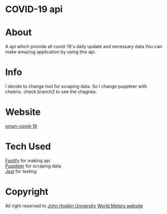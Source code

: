 # COVID-19 api

# About
A api which provide all covid-19's daily update and necessary data.You can make amazing application by using this api.

# Info
I decide to change tool for scraping data. So I change puppteer with cheerio. check branch2 to see the chagnes.

# Website
[emon-covid-19](https://emon-covid19.herokuapp.com/)

# Tech Used
[Fastify](https://www.npmjs.com/package/fastify) for making api <br>
[Puppteer](https://www.npmjs.com/package/puppeteer) for scraping data<br>
[Jest](https://www.npmjs.com/package/jest) for testing

# Copyright
All right reserved to [John Hopkin University](https://github.com/CSSEGISandData)
[World Meters website ](https://www.worldometers.info/)
